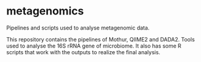 # metagenomics
Pipelines and scripts used to analyse metagenomic data.

This repository contains the pipelines of Mothur, QIIME2 and DADA2. Tools used to analyse the 16S rRNA gene of microbiome.
It also has some R scripts that work with the outputs to realize the final analysis.
